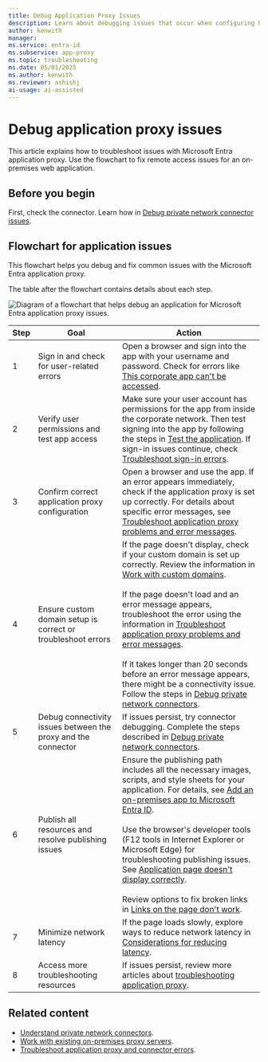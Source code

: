 ```yaml
---
title: Debug Application Proxy Issues
description: Learn about debugging issues that occur when configuring Microsoft Entra application proxy.
author: kenwith
manager: 
ms.service: entra-id
ms.subservice: app-proxy
ms.topic: troubleshooting
ms.date: 05/01/2025
ms.author: kenwith
ms.reviewer: ashishj
ai-usage: ai-assisted
---
```


# Debug application proxy issues

This article explains how to troubleshoot issues with Microsoft Entra application proxy. Use the flowchart to fix remote access issues for an on-premises web application.

## Before you begin

First, check the connector. Learn how in [Debug private network connector issues](application-proxy-debug-connectors.md).

## Flowchart for application issues

This flowchart helps you debug and fix common issues with the Microsoft Entra application proxy.

The table after the flowchart contains details about each step.

![Diagram of a flowchart that helps debug an application for Microsoft Entra application proxy issues.](media/application-proxy-debug-apps/application-proxy-apps-debugging-flowchart.png)

| Step | Goal | Action |
|---------|---------|---------|
|1 | Sign in and check for user-related errors | Open a browser and sign into the app with your username and password. Check for errors like [This corporate app can't be accessed](application-proxy-sign-in-bad-gateway-timeout-error.md). |
|2 | Verify user permissions and test app access | Make sure your user account has permissions for the app from inside the corporate network. Then test signing into the app by following the steps in [Test the application](application-proxy-add-on-premises-application.md#test-the-application). If sign-in issues continue, check [Troubleshoot sign-in errors](~/identity/monitoring-health/concept-provisioning-logs.md?context=azure/active-directory/manage-apps/context/manage-apps-context). |
|3 | Confirm correct application proxy configuration | Open a browser and use the app. If an error appears immediately, check if the application proxy is set up correctly. For details about specific error messages, see [Troubleshoot application proxy problems and error messages](application-proxy-troubleshoot.md). |
|4 | Ensure custom domain setup is correct or troubleshoot errors | If the page doesn't display, check if your custom domain is set up correctly. Review the information in [Work with custom domains](how-to-configure-custom-domain.md).<br></br>If the page doesn't load and an error message appears, troubleshoot the error using the information in [Troubleshoot application proxy problems and error messages](application-proxy-troubleshoot.md).<br></br>If it takes longer than 20 seconds before an error message appears, there might be a connectivity issue. Follow the steps in [Debug private network connectors](application-proxy-debug-connectors.md). |
|5 | Debug connectivity issues between the proxy and the connector | If issues persist, try connector debugging. Complete the steps described in [Debug private network connectors](application-proxy-debug-connectors.md). |
|6 | Publish all resources and resolve publishing issues | Ensure the publishing path includes all the necessary images, scripts, and style sheets for your application. For details, see [Add an on-premises app to Microsoft Entra ID](application-proxy-add-on-premises-application.md).<br></br>Use the browser's developer tools (F12 tools in Internet Explorer or Microsoft Edge) for troubleshooting publishing issues. See [Application page doesn't display correctly](application-proxy-page-appearance-broken-problem.md).<br></br>Review options to fix broken links in [Links on the page don't work](application-proxy-page-links-broken-problem.md). |
|7 | Minimize network latency | If the page loads slowly, explore ways to reduce network latency in [Considerations for reducing latency](application-proxy-network-topology.md#considerations-for-reducing-latency). |
|8 | Access more troubleshooting resources | If issues persist, review more articles about [troubleshooting application proxy](application-proxy-troubleshoot.md). |

## Related content

- [Understand private network connectors](application-proxy-connectors.md).
- [Work with existing on-premises proxy servers](application-proxy-configure-connectors-with-proxy-servers.md).
- [Troubleshoot application proxy and connector errors](application-proxy-troubleshoot.md).
